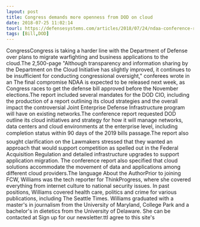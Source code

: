 ```yaml
---
layout: post
title: Congress demands more openness from DOD on cloud
date: 2018-07-25 11:02:14
tourl: https://defensesystems.com/articles/2018/07/24/ndaa-conference-report-cloud.aspx
tags: [Bill,DOD]
---
```

CongressCongress is taking a harder line with the Department of Defense over plans to migrate warfighting and business applications to the cloud.The 2,500-page "Although transparency and information sharing by the Department on the Cloud Initiative has slightly improved, it continues to be insufficient for conducting congressional oversight," conferees wrote in an The final compromise NDAA is expected to be released next week, as Congress races to get the defense bill approved before the November elections.The report included several mandates for the DOD CIO, including the production of a report outlining its cloud strategies and the overall impact the controversial Joint Enterprise Defense Infrastructure program will have on existing networks.The conference report requested DOD outline its cloud initiatives and strategy for how it will manage networks, data centers and cloud environments at the enterprise level, including completion status within 90 days of the 2019 bills passage.The report also sought clarification on the Lawmakers stressed that they wanted an approach that would support competition as spelled out in the Federal Acquisition Regulation and detailed infrastructure upgrades to support application migration. The conference report also specified that cloud solutions accommodate the movement of data and applications among different cloud providers.The language About the AuthorPrior to joining FCW, Williams was the tech reporter for ThinkProgress, where she covered everything from internet culture to national security issues. In past positions, Williams covered health care, politics and crime for various publications, including The Seattle Times. Williams graduated with a master's in journalism from the University of Maryland, College Park and a bachelor's in dietetics from the University of Delaware. She can be contacted at Sign up for our newsletter.ttI agree to this site's 